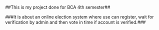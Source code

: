 ##This is my project done for BCA 4th semester##

###It is about an online election system where use can register, wait for verification  by admin and then vote in time if account is verified.###
